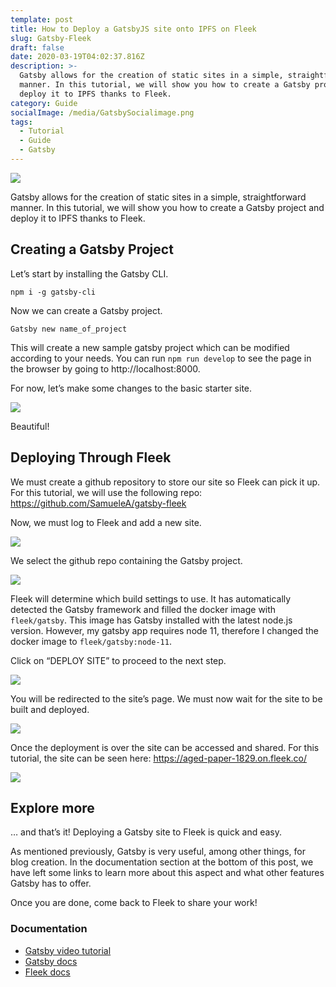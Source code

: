```yaml
---
template: post
title: How to Deploy a GatsbyJS site onto IPFS on Fleek
slug: Gatsby-Fleek
draft: false
date: 2020-03-19T04:02:37.816Z
description: >-
  Gatsby allows for the creation of static sites in a simple, straightforward
  manner. In this tutorial, we will show you how to create a Gatsby project and
  deploy it to IPFS thanks to Fleek.
category: Guide
socialImage: /media/GatsbySocialimage.png
tags:
  - Tutorial
  - Guide
  - Gatsby
---
```

![](/media/GatsbySocialimage.png)

Gatsby allows for the creation of static sites in a simple, straightforward manner. In this tutorial, we will show you how to create a Gatsby project and deploy it to IPFS thanks to Fleek.

## Creating a Gatsby Project

Let’s start by installing the Gatsby CLI.

`npm i -g gatsby-cli`

Now we can create a Gatsby project.

`Gatsby new name_of_project`

This will create a new sample gatsby project which can be modified according to your needs. You can run `npm run develop` to see the page in the browser by going to http://localhost:8000.

For now, let’s make some changes to the basic starter site.

![](/media/gatsby1.png)

Beautiful!

## Deploying Through Fleek

We must create a github repository to store our site so Fleek can pick it up. For this tutorial, we will use the following repo:  https://github.com/SamueleA/gatsby-fleek

Now, we must log to Fleek and add a new site.

![](/media/gatsby2.png)

We select the github repo containing the Gatsby project.

![](/media/gatsby3.png)

Fleek will determine which build settings to use. It has automatically detected the Gatsby framework and filled the docker image with `fleek/gatsby`. This image has Gatsby installed with the latest node.js version. However, my gatsby app requires node 11, therefore I changed the docker image to `fleek/gatsby:node-11`.

Click on “DEPLOY SITE” to proceed to the next step.

![](/media/gatsby4.png)

You will be redirected to the site’s page. We must now wait for the site to be built and deployed.

![](/media/gatsby5.png)

Once the deployment is over the site can be accessed and shared. For this tutorial, the site can be seen here: <https://aged-paper-1829.on.fleek.co/>

![](/media/gatsby6.png)

## Explore more

… and that’s it! Deploying a Gatsby site to Fleek is quick and easy.

As mentioned previously, Gatsby is very useful, among other things, for blog creation. In the documentation section at the bottom of this post, we have left some links to learn more about this aspect and what other features Gatsby has to offer.

Once you are done, come back to Fleek to share your work!

### Documentation

* [Gatsby video tutorial](https://www.youtube.com/watch?v=8t0vNu2fCCM)
* [Gatsby docs](https://www.gatsbyjs.org/docs/)
* [Fleek docs](https://docs.fleek.co/)
